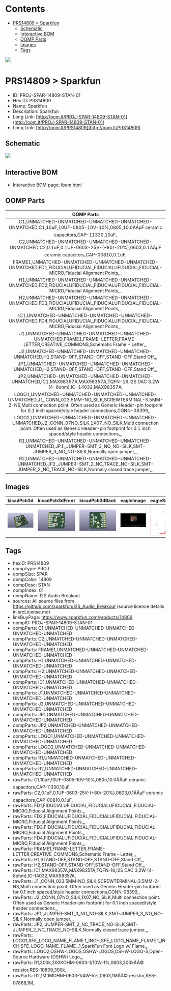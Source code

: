 



Contents
========

* [PRS14809 > Sparkfun](#prs14809--sparkfun)
	* [Schematic](#schematic)
	* [Interactive BOM](#interactive-bom)
	* [OOMP Parts](#oomp-parts)
	* [Images](#images)
	* [Tags](#tags)
  
![][im]
# PRS14809 > Sparkfun

- ID: PROJ-SPAR-14809-STAN-01
- Hex ID: PRS14809
- Name: Sparkfun
- Description: Sparkfun
- Long Link: [http://oom.lt/PROJ-SPAR-14809-STAN-01](http://oom.lt/PROJ-SPAR-14809-STAN-01)
- Long Link: [http://oom.lt/PRS14809](http://oom.lt/PRS14809)

## Schematic
  
![][schem]
## Interactive BOM

- Interactive BOM page: [ibom.html](https://htmlpreview.github.io/?https://github.com/oomlout/oomlout_OOMP_projects/blob/main/PROJ-SPAR-14809-STAN-01/kicad/bom/ibom.html)

## OOMP Parts
  

|OOMP Parts|
| :---: |
|C1,UNMATCHED-UNMATCHED-UNMATCHED-UNMATCHED-UNMATCHED,C1,10uF,10UF-0805-10V-10%,0805,10.0ÃÂµF ceramic capacitors,CAP-11330,10uF,|
|C2,UNMATCHED-UNMATCHED-UNMATCHED-UNMATCHED-UNMATCHED,C2,0.1uF,0.1UF-0603-25V-(+80/-20%),0603,0.1ÃÂµF ceramic capacitors,CAP-00810,0.1uF,|
|FRAME1,UNMATCHED-UNMATCHED-UNMATCHED-UNMATCHED-UNMATCHED,FD1,FIDUCIALUFIDUCIAL,FIDUCIALUFIDUCIAL,FIDUCIAL-MICRO,Fiducial Alignment Points,,,|
|H1,UNMATCHED-UNMATCHED-UNMATCHED-UNMATCHED-UNMATCHED,FD2,FIDUCIALUFIDUCIAL,FIDUCIALUFIDUCIAL,FIDUCIAL-MICRO,Fiducial Alignment Points,,,|
|H2,UNMATCHED-UNMATCHED-UNMATCHED-UNMATCHED-UNMATCHED,FD3,FIDUCIALUFIDUCIAL,FIDUCIALUFIDUCIAL,FIDUCIAL-MICRO,Fiducial Alignment Points,,,|
|IC1,UNMATCHED-UNMATCHED-UNMATCHED-UNMATCHED-UNMATCHED,FD4,FIDUCIALUFIDUCIAL,FIDUCIALUFIDUCIAL,FIDUCIAL-MICRO,Fiducial Alignment Points,,,|
|J1,UNMATCHED-UNMATCHED-UNMATCHED-UNMATCHED-UNMATCHED,FRAME1,FRAME-LETTER,FRAME-LETTER,CREATIVE_COMMONS,Schematic Frame - Letter,,,|
|J2,UNMATCHED-UNMATCHED-UNMATCHED-UNMATCHED-UNMATCHED,H1,STAND-OFF,STAND-OFF,STAND-OFF,Stand Off,,,|
|JP1,UNMATCHED-UNMATCHED-UNMATCHED-UNMATCHED-UNMATCHED,H2,STAND-OFF,STAND-OFF,STAND-OFF,Stand Off,,,|
|JP2,UNMATCHED-UNMATCHED-UNMATCHED-UNMATCHED-UNMATCHED,IC1,MAX98357A,MAX98357A,TQFN-16,I2S DAC 3.2W (4-8ohm),IC-14032,MAX98357A,|
|LOGO1,UNMATCHED-UNMATCHED-UNMATCHED-UNMATCHED-UNMATCHED,J1,,CONN_023.5MM-NO_SILK,SCREWTERMINAL-3.5MM-2-NS,Multi connection point. Often used as Generic Header-pin footprint for 0.1 inch spaced/style header connections,CONN-08399,,|
|LOGO2,UNMATCHED-UNMATCHED-UNMATCHED-UNMATCHED-UNMATCHED,J2,,CONN_07NO_SILK,1X07_NO_SILK,Multi connection point. Often used as Generic Header-pin footprint for 0.1 inch spaced/style header connections,,,|
|R1,UNMATCHED-UNMATCHED-UNMATCHED-UNMATCHED-UNMATCHED,JP1,,JUMPER-SMT_3_NO_NO-SILK,SMT-JUMPER_3_NO_NO-SILK,Normally open jumper,,,|
|R2,UNMATCHED-UNMATCHED-UNMATCHED-UNMATCHED-UNMATCHED,JP2,,JUMPER-SMT_2_NC_TRACE_NO-SILK,SMT-JUMPER_2_NC_TRACE_NO-SILK,Normally closed trace jumper,,,|

## Images
  
  

|kicadPcb3d|kicadPcb3dFront|kicadPcb3dBack|eagleImage|eagleSchemImage|
| :---: | :---: | :---: | :---: | :---: |
|[![kicadPcb3d](kicadPcb3d_140.png)](kicadPcb3d.png)|[![kicadPcb3dFront](kicadPcb3dFront_140.png)](kicadPcb3dFront.png)|[![kicadPcb3dBack](kicadPcb3dBack_140.png)](kicadPcb3dBack.png)|[![eagleImage](eagleImage_140.png)](eagleImage.png)|[![eagleSchemImage](eagleSchemImage_140.png)](eagleSchemImage.png)|

## Tags

- hexID: PRS14809
- oompType: PROJ
- oompSize: SPAR
- oompColor: 14809
- oompDesc: STAN
- oompIndex: 01
- oompName: I2S Audio Breakout
- sources: All source files from https://github.com/sparkfun/I2S_Audio_Breakout (source licence details in srcLicense.md)
- linkBuyPage: https://www.sparkfun.com/products/14809
- oompID: PROJ-SPAR-14809-STAN-01
- oompParts: C1,UNMATCHED-UNMATCHED-UNMATCHED-UNMATCHED-UNMATCHED
- oompParts: C2,UNMATCHED-UNMATCHED-UNMATCHED-UNMATCHED-UNMATCHED
- oompParts: FRAME1,UNMATCHED-UNMATCHED-UNMATCHED-UNMATCHED-UNMATCHED
- oompParts: H1,UNMATCHED-UNMATCHED-UNMATCHED-UNMATCHED-UNMATCHED
- oompParts: H2,UNMATCHED-UNMATCHED-UNMATCHED-UNMATCHED-UNMATCHED
- oompParts: IC1,UNMATCHED-UNMATCHED-UNMATCHED-UNMATCHED-UNMATCHED
- oompParts: J1,UNMATCHED-UNMATCHED-UNMATCHED-UNMATCHED-UNMATCHED
- oompParts: J2,UNMATCHED-UNMATCHED-UNMATCHED-UNMATCHED-UNMATCHED
- oompParts: JP1,UNMATCHED-UNMATCHED-UNMATCHED-UNMATCHED-UNMATCHED
- oompParts: JP2,UNMATCHED-UNMATCHED-UNMATCHED-UNMATCHED-UNMATCHED
- oompParts: LOGO1,UNMATCHED-UNMATCHED-UNMATCHED-UNMATCHED-UNMATCHED
- oompParts: LOGO2,UNMATCHED-UNMATCHED-UNMATCHED-UNMATCHED-UNMATCHED
- oompParts: R1,UNMATCHED-UNMATCHED-UNMATCHED-UNMATCHED-UNMATCHED
- oompParts: R2,UNMATCHED-UNMATCHED-UNMATCHED-UNMATCHED-UNMATCHED
- rawParts: C1,10uF,10UF-0805-10V-10%,0805,10.0ÃÂµF ceramic capacitors,CAP-11330,10uF,
- rawParts: C2,0.1uF,0.1UF-0603-25V-(+80/-20%),0603,0.1ÃÂµF ceramic capacitors,CAP-00810,0.1uF,
- rawParts: FD1,FIDUCIALUFIDUCIAL,FIDUCIALUFIDUCIAL,FIDUCIAL-MICRO,Fiducial Alignment Points,,,
- rawParts: FD2,FIDUCIALUFIDUCIAL,FIDUCIALUFIDUCIAL,FIDUCIAL-MICRO,Fiducial Alignment Points,,,
- rawParts: FD3,FIDUCIALUFIDUCIAL,FIDUCIALUFIDUCIAL,FIDUCIAL-MICRO,Fiducial Alignment Points,,,
- rawParts: FD4,FIDUCIALUFIDUCIAL,FIDUCIALUFIDUCIAL,FIDUCIAL-MICRO,Fiducial Alignment Points,,,
- rawParts: FRAME1,FRAME-LETTER,FRAME-LETTER,CREATIVE_COMMONS,Schematic Frame - Letter,,,
- rawParts: H1,STAND-OFF,STAND-OFF,STAND-OFF,Stand Off,,,
- rawParts: H2,STAND-OFF,STAND-OFF,STAND-OFF,Stand Off,,,
- rawParts: IC1,MAX98357A,MAX98357A,TQFN-16,I2S DAC 3.2W (4-8ohm),IC-14032,MAX98357A,
- rawParts: J1,,CONN_023.5MM-NO_SILK,SCREWTERMINAL-3.5MM-2-NS,Multi connection point. Often used as Generic Header-pin footprint for 0.1 inch spaced/style header connections,CONN-08399,,
- rawParts: J2,,CONN_07NO_SILK,1X07_NO_SILK,Multi connection point. Often used as Generic Header-pin footprint for 0.1 inch spaced/style header connections,,,
- rawParts: JP1,,JUMPER-SMT_3_NO_NO-SILK,SMT-JUMPER_3_NO_NO-SILK,Normally open jumper,,,
- rawParts: JP2,,JUMPER-SMT_2_NC_TRACE_NO-SILK,SMT-JUMPER_2_NC_TRACE_NO-SILK,Normally closed trace jumper,,,
- rawParts: LOGO1,SFE_LOGO_NAME_FLAME.1_INCH,SFE_LOGO_NAME_FLAME.1_INCH,SFE_LOGO_NAME_FLAME_.1,SparkFun Font Logo w/ Flame,,,
- rawParts: LOGO2,OSHW-LOGOS,OSHW-LOGOS,OSHW-LOGO-S,Open-Source Hardware (OSHW) Logo,,,
- rawParts: R1,300k,300KOHM-0603-1/10W-1%,0603,300kÃÂ© resistor,RES-10809,300k,
- rawParts: R2,1M,1MOHM-0603-1/4W-5%,0603,1MÃÂ© resistor,RES-07868,1M,



[im]: kicadPcb3d_450.png
[schem]: eagleSchemImage.png
